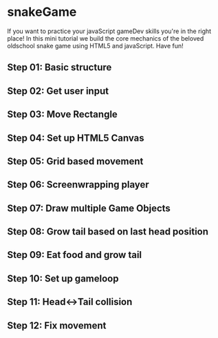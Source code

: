 # snakeGame
If you want to practice your javaScript gameDev skills you're in the right place! In this mini tutorial we build the core mechanics of the beloved oldschool snake game using HTML5 and javaScript. Have fun!

## Step 01: Basic structure

## Step 02: Get user input

## Step 03: Move Rectangle

## Step 04: Set up HTML5 Canvas

## Step 05: Grid based movement

## Step 06: Screenwrapping player

## Step 07: Draw multiple Game Objects

## Step 08: Grow tail based on last head position

## Step 09: Eat food and grow tail

## Step 10: Set up gameloop

## Step 11: Head<->Tail collision

## Step 12: Fix movement

